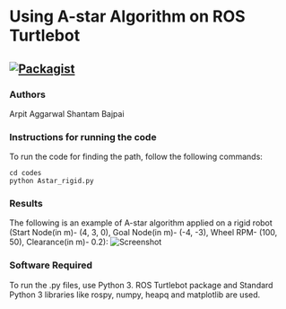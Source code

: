 # Using A-star Algorithm on ROS Turtlebot

[![Packagist](https://img.shields.io/packagist/l/doctrine/orm.svg)](LICENSE.md)
---


### Authors
Arpit Aggarwal Shantam Bajpai


### Instructions for running the code
To run the code for finding the path, follow the following commands:

```
cd codes
python Astar_rigid.py
```


### Results
The following is an example of A-star algorithm applied on a rigid robot (Start Node(in m)- (4, 3, 0), Goal Node(in m)- (-4, -3), Wheel RPM- (100, 50), Clearance(in m)- 0.2):
![Screenshot](output.png)


### Software Required
To run the .py files, use Python 3. ROS Turtlebot package and Standard Python 3 libraries like rospy, numpy, heapq and matplotlib are used.
